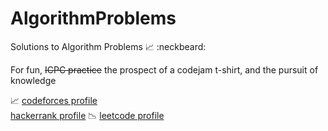 # AlgorithmProblems
Solutions to Algorithm Problems :chart_with_upwards_trend: :neckbeard:

For fun, ~~ICPC practice~~ the prospect of a codejam t-shirt, and the pursuit of knowledge

:chart_with_upwards_trend: [codeforces profile](http://codeforces.com/profile/kwangg)  
[hackerrank profile](https://www.hackerrank.com/kevinwang) :chart_with_downwards_trend:
[leetcode profile](https://leetcode.com/kweezy/)
